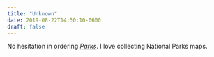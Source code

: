 ```yaml
---
title: "Unknown"
date: 2019-08-22T14:50:10-0600
draft: false
---
```


No hesitation in ordering [_Parks_](https://standardsmanual.com/products/parks). I love collecting National Parks maps.
